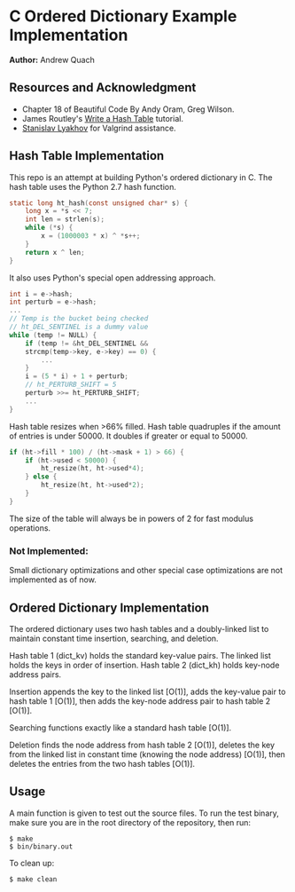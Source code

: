 # C Ordered Dictionary Example Implementation
**Author:** Andrew Quach

## Resources and Acknowledgment
- Chapter 18 of Beautiful Code By Andy Oram, Greg Wilson.
- James Routley's [Write a Hash Table](https://github.com/jamesroutley/write-a-hash-table) tutorial.
- [Stanislav Lyakhov](https://github.com/Stan-sst/) for Valgrind assistance.

## Hash Table Implementation
This repo is an attempt at building Python's ordered dictionary in C. The hash table uses the Python 2.7 hash function.
```c
static long ht_hash(const unsigned char* s) {
    long x = *s << 7;
    int len = strlen(s);
    while (*s) {
        x = (1000003 * x) ^ *s++;
    }
    return x ^ len;
}
```
It also uses Python's special open addressing approach.
```c
int i = e->hash;
int perturb = e->hash;
...
// Temp is the bucket being checked
// ht_DEL_SENTINEL is a dummy value
while (temp != NULL) {
    if (temp != &ht_DEL_SENTINEL &&
    strcmp(temp->key, e->key) == 0) {
        ...
    }
    i = (5 * i) + 1 + perturb;
    // ht_PERTURB_SHIFT = 5
    perturb >>= ht_PERTURB_SHIFT;
    ...
}
```
Hash table resizes when >66% filled. Hash table quadruples if the amount of entries is under 50000. It doubles if greater or equal to 50000.
```c
if (ht->fill * 100) / (ht->mask + 1) > 66) {
    if (ht->used < 50000) {
        ht_resize(ht, ht->used*4);
    } else {
        ht_resize(ht, ht->used*2);
    }
}
```
The size of the table will always be in powers of 2 for fast modulus operations.

### Not Implemented:
Small dictionary optimizations and other special case optimizations are not implemented as of now.

## Ordered Dictionary Implementation

The ordered dictionary uses two hash tables and a doubly-linked list to maintain constant time insertion, searching, and deletion.

Hash table 1 (dict_kv) holds the standard key-value pairs. The linked list holds the keys in order of insertion. Hash table 2 (dict_kh) holds key-node address pairs. 

Insertion appends the key to the linked list [O(1)], adds the key-value pair to hash table 1 [O(1)], then adds the key-node address pair to hash table 2 [O(1)].

Searching functions exactly like a standard hash table [O(1)].

Deletion finds the node address from hash table 2 [O(1)], deletes the key from the linked list in constant time (knowing the node address) [O(1)], then deletes the entries from the two hash tables [O(1)].

## Usage

A main function is given to test out the source files.  To run the test binary, make sure you are in the root directory of the repository, then run:

    $ make
    $ bin/binary.out

To clean up:

    $ make clean
